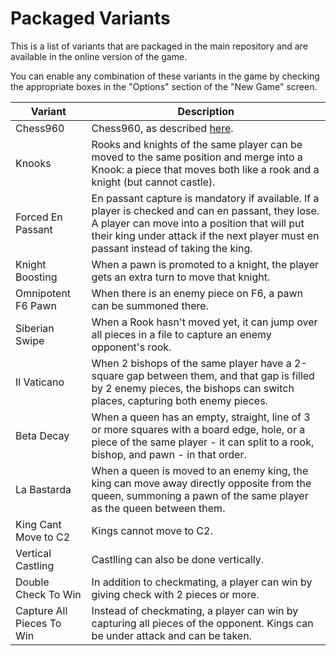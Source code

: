 # Packaged Variants

This is a list of variants that are packaged in the main repository
and are available in the online version of the game.

You can enable any combination of these variants in the game by checking
the appropriate boxes in the "Options" section of the "New Game" screen.

| Variant                   | Description                                                                                                                                                                                                                                |
|---------------------------|--------------------------------------------------------------------------------------------------------------------------------------------------------------------------------------------------------------------------------------------|
| Chess960                  | Chess960, as described [here](https://wikipedia.org/wiki/Chess960#Setup).                                                                                                                                                                  |
| Knooks                    | Rooks and knights of the same player can be moved to the same position and merge into a Knook: a piece that moves both like a rook and a knight (but cannot castle).                                                                       |
| Forced En Passant         | En passant capture is mandatory if available. If a player is checked and can en passant, they lose. A player can move into a position that will put their king under attack if the next player must en passant instead of taking the king. |
| Knight Boosting           | When a pawn is promoted to a knight, the player gets an extra turn to move that knight.                                                                                                                                                    |
| Omnipotent F6 Pawn        | When there is an enemy piece on F6, a pawn can be summoned there.                                                                                                                                                                          |
| Siberian Swipe            | When a Rook hasn't moved yet, it can jump over all pieces in a file to capture an enemy opponent's rook.                                                                                                                                   |
| Il Vaticano               | When 2 bishops of the same player have a 2-square gap between them, and that gap is filled by 2 enemy pieces, the bishops can switch places, capturing both enemy pieces.                                                                  |
| Beta Decay                | When a queen has an empty, straight, line of 3 or more squares with a board edge, hole, or a piece of the same player - it can split to a rook, bishop, and pawn - in that order.                                                          |
| La Bastarda               | When a queen is moved to an enemy king, the king can move away directly opposite from the queen, summoning a pawn of the same player as the queen between them.                                                                            |
| King Cant Move to C2      | Kings cannot move to C2.                                                                                                                                                                                                                   |
| Vertical Castling         | Castlling can also be done vertically.                                                                                                                                                                                                     |
| Double Check To Win       | In addition to checkmating, a player can win by giving check with 2 pieces or more.                                                                                                                                                        |
| Capture All Pieces To Win | Instead of checkmating, a player can win by capturing all pieces of the opponent. Kings can be under attack and can be taken.                                                                                                              |
